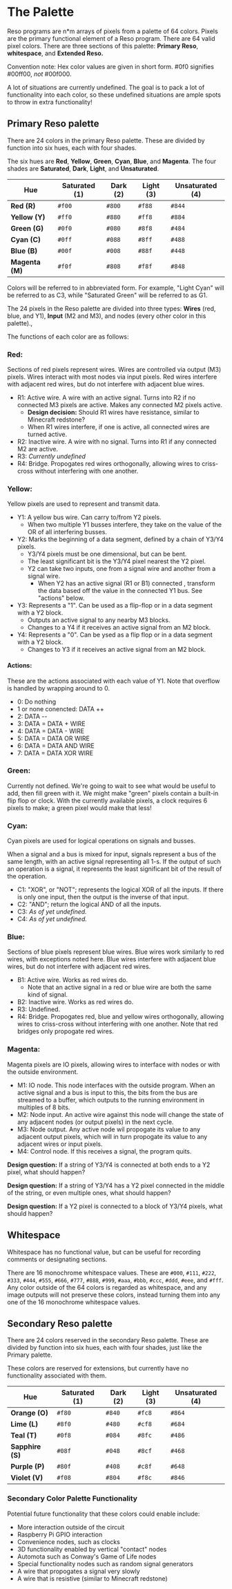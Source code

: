# The Palette

Reso programs are n\*m arrays of pixels from a palette of 64 colors. Pixels are the primary functional element of a Reso program. There are 64 valid pixel colors. There are three sections of this palette: **Primary Reso**, **whitespace**, and **Extended Reso.**

Convention note: Hex color values are given in short form. #0f0 signifies #00ff00, *not* #00f000.

A lot of situations are currently undefined. The goal is to pack a lot of functionality into each color, so these undefined situations are ample spots to throw in extra functionality!

## Primary Reso palette

There are 24 colors in the primary Reso palette. These are divided by function into six hues, each with four shades.

The six hues are **Red**, **Yellow**, **Green**, **Cyan**, **Blue**, and **Magenta**. The four shades are **Saturated**, **Dark**, **Light**, and **Unsaturated**.

| Hue             | Saturated (1)    | Dark (2)  | Light (3)     | Unsaturated (4)   |
| ---             | ---              | ---       | ---           | ---               |
| **Red (R)**     | ```#f00```       | ```#800```| ```#f88```    | ```#844```        |
| **Yellow (Y)**  | ```#ff0```       | ```#880```| ```#ff8```    | ```#884```        |
| **Green (G)**   | ```#0f0```       | ```#080```| ```#8f8```    | ```#484```        |
| **Cyan (C)**    | ```#0ff```       | ```#088```| ```#8ff```    | ```#488```        |
| **Blue (B)**    | ```#00f```       | ```#008```| ```#88f```    | ```#448```        |
| **Magenta (M)** | ```#f0f```       | ```#808```| ```#f8f```    | ```#848```        |

Colors will be referred to in abbreviated form. For example, "Light Cyan" will be referred to as C3, while "Saturated Green" will be referred to as G1.

The 24 pixels in the Reso palette are divided into three types: **Wires** (red, blue, and Y1), **Input** (M2 and M3), and nodes (every other color in this palette).,

The functions of each color are as follows:

### Red:

Sections of red pixels represent wires. Wires are controlled via output (M3) pixels. Wires interact with most nodes via input pixels. Red wires interfere with adjacent red wires, but do not interfere with adjacent blue wires.

 - R1: Active wire. A wire with an active signal. Turns into R2 if no connected M3 pixels are active. Makes any connected M2 pixels active.
    - **Design decision:** Should R1 wires have resistance, similar to Minecraft redstone?
    - When R1 wires interfere, if one is active, all connected wires are turned active.
 - R2: Inactive wire. A wire with no signal. Turns into R1 if any connected M2 are active.
 - R3: *Currently undefined*
 - R4: Bridge. Propogates red wires orthogonally, allowing wires to criss-cross without interfering with one another.

### Yellow:

Yellow pixels are used to represent and transmit data. 

 - Y1: A yellow bus wire. Can carry to/from Y2 pixels.
    - When two multiple Y1 busses interfere, they take on the value of the OR of all interfering busses.
 - Y2: Marks the beginning of a data segment, defined by a chain of Y3/Y4 pixels.
    - Y3/Y4 pixels must be one dimensional, but can be bent.
    - The least significant bit is the Y3/Y4 pixel nearest the Y2 pixel.
    - Y2 can take two inputs, one from a signal wire and another from a signal wire.
        - When Y2 has an active signal (R1 or B1) connected , transform the data based off the value in the connected Y1 bus. See "actions" below.
 - Y3: Represents a "1". Can be used as a flip-flop or in a data segment with a Y2 block.
    - Outputs an active signal to any nearby M3 blocks.
    - Changes to a Y4 if it receives an active signal from an M2 block.
 - Y4: Represents a "0". Can be ysed as a flip flop or in a data segment with a Y2 block.
    - Changes to Y3 if it receives an active signal from an M2 block.

#### Actions:

These are the actions associated with each value of Y1. Note that overflow is handled by wrapping around to 0.

 - 0: Do nothing
 - 1 or none conencted: DATA ++
 - 2: DATA --
 - 3: DATA = DATA + WIRE
 - 4: DATA = DATA - WIRE
 - 5: DATA = DATA OR WIRE
 - 6: DATA = DATA AND WIRE
 - 7: DATA = DATA XOR WIRE

### Green:

Currently not defined. We're going to wait to see what would be useful to add, then fill green with it. We might make "green" pixels contain a built-in flip flop or clock. With the currently available pixels, a clock requires 6 pixels to make; a green pixel would make that less!

### Cyan:

Cyan pixels are used for logical operations on signals and busses.

When a signal and a bus is mixed for input, signals represent a bus of the same length, with an active signal representing all 1-s. If the output of such an operation is a signal, it represents the least significant bit of the result of the operation.

 - C1: "XOR", or "NOT"; represents the logical XOR of all the inputs. If there is only one input, then the output is the inverse of that input.
 - C2: "AND"; return the logical AND of all the inputs.
 - C3: *As of yet undefined.*
 - C4: *As of yet undefined.*

### Blue: 

Sections of blue pixels represent blue wires. Blue wires work similarly to red wires, with exceptions noted here. Blue wires interfere with adjacent blue wires, but do not interfere with adjacent red wires.

 - B1: Active wire. Works as red wires do.
    - Note that an active signal in a red or blue wire are both the same kind of signal.
 - B2: Inactive wire. Works as red wires do.
 - R3: Undefined.
 - R4: Bridge. Propogates red, blue and yellow wires orthogonally, allowing wires to criss-cross without interfering with one another. Note that red bridges only propogate red wires.

### Magenta:

Magenta pixels are IO pixels, allowing wires to interface with nodes or with the outside environment.

 - M1: IO node. This node interfaces with the outside program. When an active signal and a bus is input to this, the bits from the bus are streamed to a buffer, which outputs to the running environment in multiples of 8 bits.
 - M2: Node input. An active wire against this node will change the state of any adjacent nodes (or output pixels) in the next cycle.
 - M3: Node output. Any active node wil propogate its value to any adjacent output pixels, which will in turn propogate its value to any adjacent wires or input pixels.
 - M4: Control node. If this receives a signal, the program quits.


**Design question:** If a string of Y3/Y4 is connected at both ends to a Y2 pixel, what should happen?

**Design question:** If a string of Y3/Y4 has a Y2 pixel connected in the middle of the string, or even multiple ones, what should happen?

**Design question:** If a Y2 pixel is connected to a block of Y3/Y4 pixels, what should happen?

## Whitespace

Whitespace has no functional value, but can be useful for recording comments or designating sections.

There are 16 monochrome whitespace values. These are ```#000```, ```#111```, ```#222```, ```#333```, ```#444```, ```#555```, ```#666```, ```#777```, ```#888```, ```#999```, ```#aaa```, ```#bbb```, ```#ccc```, ```#ddd```, ```#eee```, and ```#fff```. Any color outside of the 64 colors is regarded as whitespace, and any image outputs will not preserve these colors, instead turning them into any one of the 16 monochrome whitespace values.

## Secondary Reso palette

There are 24 colors reserved in the secondary Reso palette. These are divided by function into six hues, each with four shades, just like the Primary palette.

These colors are reserved for extensions, but currently have no functionality associated with them.

| Hue               | Saturated (1)    | Dark (2)  | Light (3)     | Unsaturated (4)   |
| ---               | ---              | ---       | ---           | ---               |
| **Orange (O)**    | ```#f80```       | ```#840```| ```#fc8```    | ```#864```        |
| **Lime (L)**      | ```#8f0```       | ```#480```| ```#cf8```    | ```#684```        |
| **Teal (T)**      | ```#0f8```       | ```#084```| ```#8fc```    | ```#486```        |
| **Sapphire (S)**  | ```#08f```       | ```#048```| ```#8cf```    | ```#468```        |
| **Purple (P)**    | ```#80f```       | ```#408```| ```#c8f```    | ```#648```        |
| **Violet (V)**    | ```#f08```       | ```#804```| ```#f8c```    | ```#846```        |

### Secondary Color Palette Functionality

Potential future functionality that these colors could enable include:

 - More interaction outside of the circuit
 - Raspberry Pi GPIO interaction
 - Convenience nodes, such as clocks
 - 3D functionality enabled by vertical "contact" nodes
 - Automota such as Conway's Game of Life nodes
 - Special functionality nodes such as random signal generators
 - A wire that propogates a signal very slowly
 - A wire that is resistive (similar to Minecraft redstone)